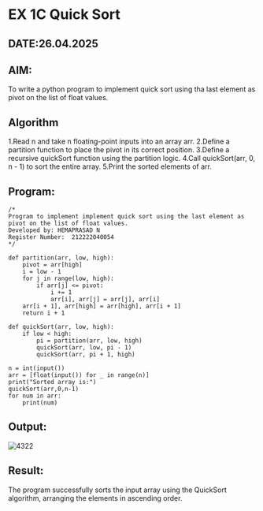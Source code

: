 # EX 1C Quick Sort
## DATE:26.04.2025
## AIM:
To write a python program to implement quick sort using tha last element as pivot on the list of float values.

## Algorithm
1.Read n and take n floating-point inputs into an array arr.
2.Define a partition function to place the pivot in its correct position.
3.Define a recursive quickSort function using the partition logic.
4.Call quickSort(arr, 0, n - 1) to sort the entire array.
5.Print the sorted elements of arr.  

## Program:
```
/*
Program to implement implement quick sort using the last element as pivot on the list of float values.
Developed by: HEMAPRASAD N
Register Number:  212222040054
*/

def partition(arr, low, high):
    pivot = arr[high]
    i = low - 1
    for j in range(low, high):
        if arr[j] <= pivot:
            i += 1
            arr[i], arr[j] = arr[j], arr[i]
    arr[i + 1], arr[high] = arr[high], arr[i + 1]
    return i + 1

def quickSort(arr, low, high):
    if low < high:
        pi = partition(arr, low, high)
        quickSort(arr, low, pi - 1)
        quickSort(arr, pi + 1, high)

n = int(input())
arr = [float(input()) for _ in range(n)]
print("Sorted array is:")
quickSort(arr,0,n-1)
for num in arr:
    print(num)

```

## Output:
![4322](https://github.com/user-attachments/assets/5a16a188-3037-42e6-8a2e-25e20173a8a7)



## Result:
The program successfully sorts the input array using the QuickSort algorithm, arranging the elements in ascending order.
